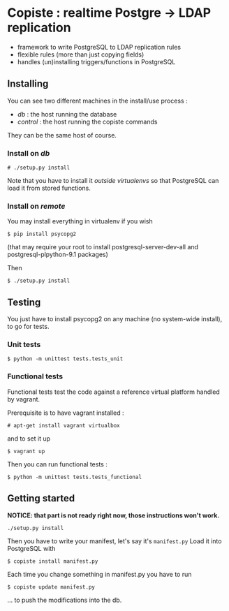 Copiste : realtime Postgre → LDAP replication
=============================================

- framework to write PostgreSQL to LDAP replication rules
- flexible rules (more than just copying fields)
- handles (un)installing triggers/functions in PostgreSQL

Installing
----------

You can see two different machines in the install/use process :

 - *db* : the host running the database
 - *control* : the host running the copiste commands

 They can be the same host of course.

### Install on *db* ###

    # ./setup.py install

Note that you have to install it *outside virtualenvs* so that PostgreSQL can
load it from stored functions.

### Install on *remote* ###

You may install everything in virtualenv if you wish

    $ pip install psycopg2

(that may require your root to install postgresql-server-dev-all and
postgresql-plpython-9.1 packages)

Then

	$ ./setup.py install


Testing
-------

You just have to install psycopg2 on any machine (no system-wide install), to go
for tests.

### Unit tests ###

    $ python -m unittest tests.tests_unit

### Functional tests ###

Functional tests test the code against a reference virtual platform handled
by vagrant.

Prerequisite is to have vagrant installed :

    # apt-get install vagrant virtualbox

and to set it up

    $ vagrant up

Then you can run functional tests :

    $ python -m unittest tests.tests_functional

Getting started
---------------

**NOTICE: that part is not ready right now, those instructions won't work.**

    ./setup.py install

Then you have to write your manifest, let's say it's `manifest.py`
Load it into PostgreSQL with

    $ copiste install manifest.py

Each time you change something in manifest.py you have to run

	$ copiste update manifest.py

… to push the modifications into the db.

